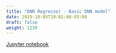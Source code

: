 ```yaml
---
title: "DNN Regressor - Basic DNN model"
date: 2019-10-05T19:02:00-03:00
draft: false
weight: 1230
---
```


[Jupyter notebook](https://nbviewer.jupyter.org/github/gmoncarz/machine_learning_tour/blob/master/notebooks/10_dnn/regressor/02_basic_nn_regressor.ipynb)

<div> 
    <object type="text/html" width="100%" height="1000" data="https://nbviewer.jupyter.org/github/gmoncarz/machine_learning_tour/blob/master/notebooks/10_dnn/regressor/02_basic_nn_regressor.ipynb">
    </object>
</div>
